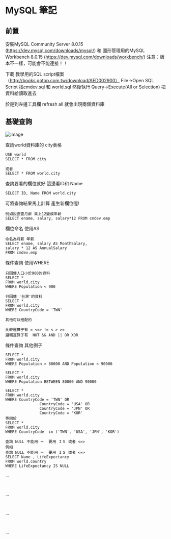 # MySQL 筆記 #


## 前置 ##

安裝MySQL Community Server 8.0.15 (https://dev.mysql.com/downloads/mysql/)
和 圖形管理用的MySQL Workbench 8.0.15 (https://dev.mysql.com/downloads/workbench/)
注意：版本不一樣，可能會不能連接！！


下載 教學用的SQL script檔案 （http://books.gotop.com.tw/download/AED002900）
File->Open SQL Script 找cmdev.sql 和 world.sql 
然後執行 Query->Execute(All or Selection) 把資料給讀取進去 

於是到左邊工具欄 refresh all 就會出現兩個資料庫








## 基礎查詢 ##
![image](http://www.codedata.com.tw/wp-content/uploads/2013/12/mysql_03_snap_10.png)

查詢world資料庫的 city表格
```
USE world
SELECT * FROM city

或者
SELECT * FROM world.city

```


查詢要看的欄位就好 這邊看ID和 Name
```
SELECT ID, Name FROM world.city

```


可將查詢結果馬上計算 產生新欄位喔!

```
例如說要查月薪 乘上12變成年薪
SELECT ename, salary, salary*12 FROM cmdev.emp

```

欄位命名 使用AS
```
命名為月薪 年薪
SELECT ename, salary AS MonthSalary,
salary * 12 AS AnnualSalary 
FROM cmdev.emp

```

條件查詢 使用WHERE
```
只回傳人口小於900的資料
SELECT *
FROM world.city
WHERE Population < 900

```
```
只回傳 '台灣'的資料
SELECT *
FROM world.city
WHERE CountryCode = 'TWN'

```
```
其他可以搭配的

比較運算子有 = <=> != < > >=
邏輯運算子有  NOT && AND || OR XOR

```

條件查詢 其他例子
```
SELECT *
FROM world.city
WHERE Population > 80000 AND Population < 90000

```
```
SELECT *
FROM world.city
WHERE Population BETWEEN 80000 AND 90000

```
```
SELECT *
FROM world.city
WHERE CountryCode = 'TWN' OR
               CountryCode = 'USA' OR
               CountryCode = 'JPN' OR
               CountryCode = 'KOR' 
等同於
SELECT *
FROM world.city
WHERE CountryCode  in ('TWN', 'USA', 'JPN', 'KOR')

```
```
查詢 NULL 不能用 ＝  要用 ＩＳ 或者 <=> 
例如
查詢 NULL 不能用 ＝  要用 ＩＳ 或者 <=> 
SELECT Name , LifeExpectancy
FROM world.country
WHERE LifeExpectancy IS NULL

```
...
```


```
...
```


```
...
```


```
...
```


```
